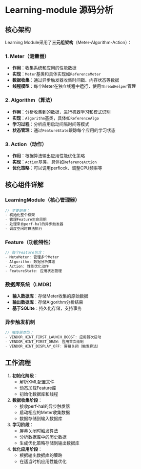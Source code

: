 # Learning-module 源码分析

## 核心架构

Learning Module采用了**三元组架构**（Meter-Algorithm-Action）：

### 1. **Meter（测量器）**

- **作用**：收集系统和应用的性能数据
- **实现**：`Meter`基类和具体实现如`ReferenceMeter`
- **数据收集**：通过异步触发器收集时间戳、内存状态等数据
- **线程模型**：每个Meter在独立线程中运行，使用`ThreadHelper`管理

### 2. **Algorithm（算法）**

- **作用**：分析收集到的数据，进行机器学习和模式识别
- **实现**：`Algorithm`基类，具体如`ReferenceAlgo`
- **学习过程**：分析应用启动间隔时间等模式
- **状态管理**：通过`FeatureState`跟踪每个应用的学习状态

### 3. **Action（动作）**

- **作用**：根据算法输出应用性能优化策略
- **实现**：`Action`基类，具体如`ReferenceAction`
- **优化策略**：可以调用perflock、调整CPU频率等

## 核心组件详解

### **LearningModule（核心管理器）**

```cpp
// 主要职责：
- 初始化整个框架
- 管理Feature生命周期
- 处理来自perf-hal的异步触发器
- 调度空闲时算法执行
```

### **Feature（功能特性）**

```cpp
// 每个Feature包含：
- MetaMeter: 管理多个Meter
- Algorithm: 数据分析算法
- Action: 性能优化动作
- FeatureState: 应用状态管理
```

### **数据库系统（LMDB）**

- **输入数据库**：存储Meter收集的原始数据
- **输出数据库**：存储Algorithm分析结果
- **基于SQLite**：持久化存储，支持事务

### **异步触发机制**

```cpp
// 触发器类型：
- VENDOR_HINT_FIRST_LAUNCH_BOOST: 应用首次启动
- VENDOR_HINT_FIRST_DRAW: 应用首次绘制
- VENDOR_HINT_DISPLAY_OFF: 屏幕关闭（触发算法）
```

## 工作流程

1. **初始化阶段**：
   - 解析XML配置文件
   - 动态加载Feature库
   - 初始化数据库和线程
2. **数据收集阶段**：
   - 接收perf-hal的异步触发器
   - 启动相应的Meter收集数据
   - 数据存储到输入数据库
3. **学习阶段**：
   - 屏幕关闭时触发算法
   - 分析数据库中的历史数据
   - 生成优化策略存储到输出数据库
4. **优化应用阶段**：
   - 根据输出数据库的策略
   - 在适当时机应用性能优化



